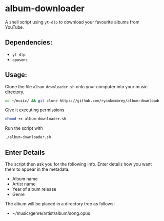 # album-downloader
A shell script using `yt-dlp` to download your favourite albums from YouTube.

## Dependencies:
- `yt-dlp`
- `opusenc`

## Usage:
Clone the file `album_downloader.sh` onto your computer into your music directory.
```bash
cd ~/music/ && git clone https://github.com/ryankembrey/album-downloader && cd ./album-downloader/
```
Give it executing permissions 
```bash
chmod +x album-downloader.sh
```
Run the script with 
```bash
./album-downloader.sh
```
## Enter Details
The script then ask you for the following info. Enter details how you want them to appear in the metadata.
- Album name
- Artist name
- Year of album release
- Genre


The album will be placed in a directory tree as follows:
* ~/music/genre/artist/album/song.opus

